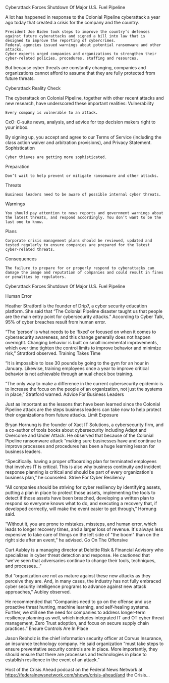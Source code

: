 
Cyberattack Forces Shutdown Of Major U.S. Fuel Pipeline

A lot has happened in response to the Colonial Pipeline cyberattack a year ago today that created a crisis for the company and the country.

    President Joe Biden took steps to improve the country’s defenses against future cyberattacks and signed a bill into law that is designed to improve the reporting of cybercrimes.
    Federal agencies issued warnings about potential ransomware and other attacks.
    Cyber experts urged companies and organizations to strengthen their cyber-related policies, procedures, staffing and resources.

But because cyber threats are constantly changing, companies and organizations cannot afford to assume that they are fully protected from future threats.

Cyberattack Reality Check

The cyberattack on Colonial Pipeline, together with other recent attacks and new research, have underscored these important realities:
Vulnerability

    Every company is vulnerable to an attack.

CxO: C-suite news, analysis, and advice for top decision makers right to your inbox.

By signing up, you accept and agree to our Terms of Service (including the class action waiver and arbitration provisions), and Privacy Statement.
Sophistication

    Cyber thieves are getting more sophisticated.

Preparation

    Don’t wait to help prevent or mitigate ransomware and other attacks.

Threats

    Business leaders need to be aware of possible internal cyber threats.

Warnings

    You should pay attention to news reports and government warnings about the latest threats, and respond accordingly. You don’t want to be the last one to know.

Plans

    Corporate crisis management plans should be reviewed, updated and tested regularly to ensure companies are prepared for the latest cyber-related threats.

Consequences

    The failure to prepare for or properly respond to cyberattacks can damage the image and reputation of companies and could result in fines or penalties by regulators.

Cyberattack Forces Shutdown Of Major U.S. Fuel Pipeline

Human Error

Heather Stratford is the founder of Drip7, a cyber security education platform. She said that “The Colonial Pipeline disaster taught us that people are the main entry point for cybersecurity attacks.” According to Cyber Talk, 95% of cyber breaches result from human error.

“The ‘person’ is what needs to be ‘fixed’ or focused on when it comes to cybersecurity awareness, and this change generally does not happen overnight. Changing behavior is built on small incremental improvements, which over time tighten the control limits to improve behavior and minimize risk,” Stratford observed.
Training Takes Time

“It is impossible to lose 30 pounds by going to the gym for an hour in January. Likewise, training employees once a year to improve critical behavior is not achievable through annual check box training.

“The only way to make a difference in the current cybersecurity epidemic is to increase the focus on the people of an organization, not just the systems in place,” Stratford warned.
Advice For Business Leaders

Just as important as the lessons that have been learned since the Colonial Pipeline attack are the steps business leaders can take now to help protect their organizations from future attacks.
Limit Exposure

Bryan Hornung is the founder of Xact IT Solutions, a cybersecurity firm, and a co-author of tools books about cybersecurity including Adapt and Overcome and Under Attack. He observed that because of the Colonial Pipeline ransomware attack “making sure businesses have and continue to improve processes and procedures has been a huge learning lesson for business leaders.

“Specifically. having a proper offboarding plan for terminated employees that involves IT is critical. This is also why business continuity and incident response planning is critical and should be part of every organization's business plan,” he counseled.
Strive For Cyber Resiliency

“All companies should be striving for cyber resiliency by identifying assets, putting a plan in place to protect those assets, implementing the tools to detect if those assets have been breached, developing a written plan to respond so everyone knows what to do, and executing a recovery that, if developed correctly, will make the event easier to get through,” Hornung said.

“Without it, you are prone to mistakes, missteps, and human error, which leads to longer recovery times, and a larger loss of revenue. It's always less expensive to take care of things on the left side of "the boom" than on the right side after an event,” he advised.
Go On The Offensive

Curt Aubley is a managing director at Deloitte Risk & Financial Advisory who specializes in cyber threat detection and response. He cautioned that “we’ve seen that adversaries continue to change their tools, techniques, and processes…”

But “organization are not as mature against these new attacks as they perceive they are. And, in many cases, the industry has not fully embraced cyber security intelligence programs to advance against new attack approaches,” Aubley observed.

He recommended that “Companies need to go on the offense and use proactive threat hunting, machine learning, and self-healing systems. Further, we still see the need for companies to address longer-term resiliency planning as well, which includes integrated IT and OT cyber threat management, Zero Trust adoption, and focus on secure supply chain practices.”
Ensure Controls Are In Place

Jason Rebholz is the chief information security officer at Corvus Insurance, an insurance technology company. He said organization “must take steps to ensure preventative security controls are in place. More importantly, they should ensure that there are processes and technologies in place to establish resilience in the event of an attack.”


Host of the Crisis Ahead podcast on the Federal News Network at https://federalnewsnetwork.com/shows/crisis-ahead/and the Crisis...
